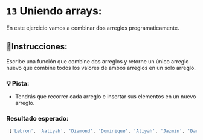 # `13` Uniendo arrays:

En este ejercicio vamos a combinar dos arreglos programaticamente.

## 📝Instrucciones:

Escribe una función que combine dos arreglos y retorne un único arreglo nuevo que combine todos los valores de ambos arreglos en un solo arreglo.

### 💡 Pista:

+ Tendrás que recorrer cada arreglo e insertar sus elementos en un nuevo arreglo.

### Resultado esperado:

```js
 ['Lebron', 'Aaliyah', 'Diamond', 'Dominique', 'Aliyah', 'Jazmin', 'Darnell', 'Lucas', 'Jake', 'Scott', 'Amy', 'Molly', 'Hannah', 'Lucas']
```
